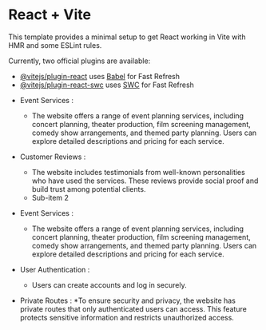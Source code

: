 # React + Vite

This template provides a minimal setup to get React working in Vite with HMR and some ESLint rules.

Currently, two official plugins are available:

- [@vitejs/plugin-react](https://github.com/vitejs/vite-plugin-react/blob/main/packages/plugin-react/README.md) uses [Babel](https://babeljs.io/) for Fast Refresh
- [@vitejs/plugin-react-swc](https://github.com/vitejs/vite-plugin-react-swc) uses [SWC](https://swc.rs/) for Fast Refresh





* Event Services :
  * The website offers a range of event planning services, including concert planning, theater production, film screening management, comedy show arrangements, and themed party planning. Users can explore detailed descriptions and pricing for each service.
    
  
* Customer Reviews :
  * The website includes testimonials from well-known personalities who have used the services. These reviews provide social proof and build trust among potential clients.
  * Sub-item 2
  
* Event Services :
  * The website offers a range of event planning services, including concert planning, theater production, film screening management, comedy show arrangements, and themed party planning. Users can explore detailed descriptions and pricing for each service.
    
  
* User Authentication :
  * Users can create accounts and log in securely.
    
  
* Private Routes :
  *To ensure security and privacy, the website has private routes that only authenticated users can access. This feature protects sensitive information and restricts unauthorized access.
    
  

